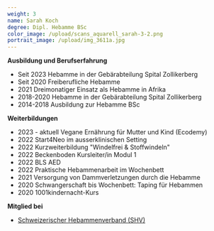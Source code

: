 ```yaml
---
weight: 3
name: Sarah Koch
degree: Dipl. Hebamme BSc
color_image: /upload/scans_aquarell_sarah-3-2.png
portrait_image: /upload/img_3611a.jpg
---
```

**Ausbildung und Berufserfahrung**

* S﻿eit 2023 Hebamme in der Gebärabteilung Spital Zollikerberg
* Seit 2020 Freiberufliche Hebamme
* 2﻿021 Dreimonatiger Einsatz als Hebamme in Afrika
* 2018-2020 Hebamme in der Gebärabteilung Spital Zollikerberg
* 2014-2018 Ausbildung zur Hebamme BSc

**Weiterbildungen**

* 2023 - aktuell Vegane Ernährung für Mutter und Kind (Ecodemy)
* 2022 Start4Neo im ausserklinischen Setting
* 2022 Kurzweiterbildung "Windelfrei & Stoffwindeln"
* 2﻿022 Beckenboden Kursleiter/in Modul 1
* 2022 BLS AED
* 2﻿022 Praktische Hebammenarbeit im Wochenbett
* 2021 Versorgung von Dammverletzungen durch die Hebamme
* 2020 Schwangerschaft bis Wochenbett: Taping für Hebammen
* 2020 1001kindernacht-Kurs

**Mitglied bei**

* [Schweizerischer Hebammenverband (SHV)](https://www.hebamme.ch "https\://www.hebamme.ch")